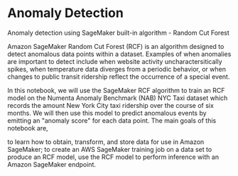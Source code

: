 # Anomaly Detection
Anomaly detection using SageMaker built-in algorithm - Random Cut Forest

Amazon SageMaker Random Cut Forest (RCF) is an algorithm designed to detect anomalous data points within a dataset. Examples of when anomalies are important to detect include when website activity uncharactersitically spikes, when temperature data diverges from a periodic behavior, or when changes to public transit ridership reflect the occurrence of a special event.

In this notebook, we will use the SageMaker RCF algorithm to train an RCF model on the Numenta Anomaly Benchmark (NAB) NYC Taxi dataset which records the amount New York City taxi ridership over the course of six months. We will then use this model to predict anomalous events by emitting an "anomaly score" for each data point. The main goals of this notebook are,

to learn how to obtain, transform, and store data for use in Amazon SageMaker;
to create an AWS SageMaker training job on a data set to produce an RCF model,
use the RCF model to perform inference with an Amazon SageMaker endpoint.